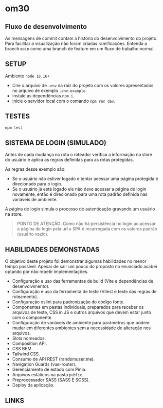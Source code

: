 # om30

## Fluxo de desenvolvimento

As mensagens de commit contam a história do desenvolvimento do projeto. Para facilitar a visualização não foram criadas ramificações. Entenda a branch `main` como uma branch de feature em um fluxo de trabalho normal.

## SETUP

Ambiente `node 18.16+`

- Crie o arquivo de `.env` na raiz do projeto com os valores apresentados no arquivo de exemplo `.env.example`.
- Instale as dependências `npm i`.
- Inicie o servidor local com o comando `npm run dev`.

## TESTES

```bash
npm test
```

## SISTEMA DE LOGIN (SIMULADO)

Antes de cada mudança na rota o roteador verifica a informação na store do usuário e aplica as regras definidas para as rotas protegidas.

As regras desse exemplo são:

- Se o usuário não estiver logado e tentar acessar uma página protegida é direcionado para o login.
- Se o usuário já está logado ele não deve acessar a página de login novamente, então é direcionado para uma rota padrão definida nas variáveis de ambiente.

A página de login simula o processo de autenticação gravando um usuário na store.

> PONTO DE ATENÇÃO: Como não há persistência no login ao acessar a página de login pela url a SPA é recarregada com os valores padrão (usuário vazio).

## HABILIDADES DEMONSTADAS

O objetivo deste projeto foi demonstrar algumas habilidades no menor tempo possível. Apesar de sair um pouco do proposto no enunciado acabei optando por não repetir implementações.

- Configuração e uso das ferramentas de build (Vite e dependências de desenvolvimento).
- Configuração e uso da ferramenta de teste (Vitest e teste das regras de roteamento).
- Configuração eslint para padronização do código fonte.
- Componentes em pastas individuais, preparados para receber os arquivos de teste, CSS in JS e outros arquivos que devem estar junto com o componente.
- Configuração de variáveis de ambiente para parâmetros que podem mudar em diferentes ambientes sem a necessidade de alteração nos arquivos.
- Slots nomeados.
- Composition API.
- CSS BEM.
- Tailwind CSS.
- Consumo de API REST (randomuser.me).
- Navigation Guards (vue-router).
- Gerenciamento de estado com Pinia.
- Arquivos estáticos na pasta `public`.
- Preprocessador SASS (SASS E SCSS).
- Deploy da aplicação.

## LINKS
